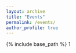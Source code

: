 ```yaml
---
layout: archive
title: "Events"
permalink: /events/
author_profile: true
---
```


{% include base_path %}
1
